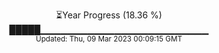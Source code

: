 <p align="center">
⏳Year Progress (18.36 %) <br>
█████▁▁▁▁▁▁▁▁▁▁▁▁▁▁▁▁▁▁▁▁▁▁▁▁▁ <br>
<sub>Updated: Thu, 09 Mar 2023 00:09:15 GMT</sub>
</p>

